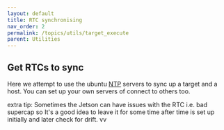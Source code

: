 ```yaml
---
layout: default
title: RTC synchronising
nav_order: 2 
permalink: /topics/utils/target_execute
parent: Utilities
---
```


## Get RTCs to sync

Here we attempt to use the ubuntu [NTP](https://en.wikipedia.org/wiki/Network_Time_Protocol) servers to sync up a target and a host. You can set up your own servers of connect to others too. 

extra tip: Sometimes the Jetson can have issues with the RTC i.e. bad supercap so It's a good idea to leave it for some time after time is set up initially and later check for drift. 
vv

